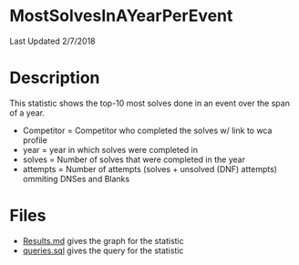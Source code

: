 # **MostSolvesInAYearPerEvent**
Last Updated 2/7/2018

# Description
This statistic shows the top-10 most solves done in an event over the span of a year.
- Competitor = Competitor who completed the solves w/ link to wca profile
- year = year in which solves were completed in
- solves = Number of solves that were completed in the year
- attempts = Number of attempts (solves + unsolved (DNF) attempts) ommiting DNSes and Blanks

# Files
  - [Results.md](https://github.com/Jambrose777/JacobAmbroseWCAStatistics/blob/master/MostSolvesInAYearPerEvent/Results.md) gives the graph for the statistic
  - [queries.sql](https://github.com/Jambrose777/JacobAmbroseWCAStatistics/blob/master/MostSolvesInAYearPerEvent/queries.sql) gives the query for the statistic

